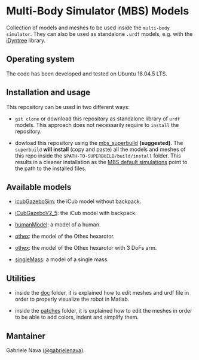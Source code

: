 # Multi-Body Simulator (MBS) Models

Collection of models and meshes to be used inside the `multi-body simulator`. They can also be used as standalone `.urdf` models, e.g. with the [iDyntree](https://github.com/robotology/idyntree) library.

## Operating system

The code has been developed and tested on Ubuntu 18.04.5 LTS.

## Installation and usage

This repository can be used in two different ways:

- `git clone` or download this repository as standalone library of `urdf` models. This approach does not necessarily require to `install` the repository.

- dowload this repository using the [mbs_superbuild](https://github.com/gabrielenava/mbs_superbuild) **(suggested)**. The `superbuild` **will install** (copy and paste) all the models and meshes of this repo inside the `$PATH-TO-SUPERBUILD/build/install` folder. This results in a cleaner installation as the [MBS default simulations](https://github.com/gabrielenava/mbs_app) point to the path to the installed files.
 
## Available models

- [icubGazeboSim](models/icubGazeboSim): the iCub model without backpack.

- [iCubGazeboV2_5](models/iCubGazeboV2_5): the iCub model with backpack.

- [humanModel](models/humanModel): a model of a human.

- [othex](models/othex): the model of the Othex hexarotor.

- [othex](models/othex_3d_arm): the model of the Othex hexarotor with 3 DoFs arm.

- [singleMass](models/singleMass): a model of a single mass.

## Utilities

- inside the [doc](doc) folder, it is explained how to edit meshes and urdf file in order to properly visualize the robot in Matlab.

- inside the [patches](patches) folder, it is explained how to edit the meshes in order to be able to add colors, indent and simplify them.

## Mantainer

Gabriele Nava ([@gabrielenava](https://github.com/gabrielenava)).
